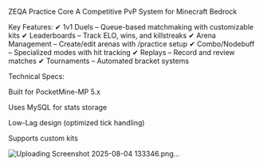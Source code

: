 ZEQA Practice Core
A Competitive PvP System for Minecraft Bedrock

Key Features:
✔ 1v1 Duels – Queue-based matchmaking with customizable kits
✔ Leaderboards – Track ELO, wins, and killstreaks
✔ Arena Management – Create/edit arenas with /practice setup
✔ Combo/Nodebuff – Specialized modes with hit tracking
✔ Replays – Record and review matches
✔ Tournaments – Automated bracket systems

Technical Specs:

Built for PocketMine-MP 5.x

Uses MySQL for stats storage

Low-Lag design (optimized tick handling)

Supports custom kits



![Uploading Screenshot 2025-08-04 133346.png…]()
